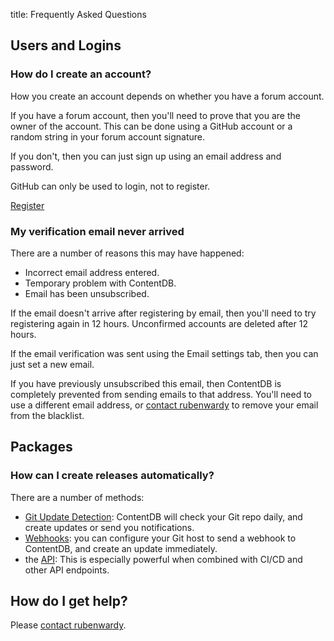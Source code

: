 title: Frequently Asked Questions

## Users and Logins

### How do I create an account?

How you create an account depends on whether you have a forum account.

If you have a forum account, then you'll need to prove that you are the owner of the account. This can
be done using a GitHub account or a random string in your forum account signature.

If you don't, then you can just sign up using an email address and password.

GitHub can only be used to login, not to register.

<a class="btn btn-primary" href="/user/claim/">Register</a>


### My verification email never arrived

There are a number of reasons this may have happened:

* Incorrect email address entered.
* Temporary problem with ContentDB. 
* Email has been unsubscribed.

If the email doesn't arrive after registering by email, then you'll need to try registering again in 12 hours.
Unconfirmed accounts are deleted after 12 hours.

If the email verification was sent using the Email settings tab, then you can just set a new email.

If you have previously unsubscribed this email, then ContentDB is completely prevented from sending emails to that
address. You'll need to use a different email address, or [contact rubenwardy](https://rubenwardy.com/contact/) to
remove your email from the blacklist.


## Packages

### How can I create releases automatically?

There are a number of methods:

* [Git Update Detection](/help/update_config/): ContentDB will check your Git repo daily, and create updates or send you notifications.
* [Webhooks](/help/release_webhooks/): you can configure your Git host to send a webhook to ContentDB, and create an update immediately.
* the [API](/help/api/): This is especially powerful when combined with CI/CD and other API endpoints. 


## How do I get help?

Please [contact rubenwardy](https://rubenwardy.com/contact/).
